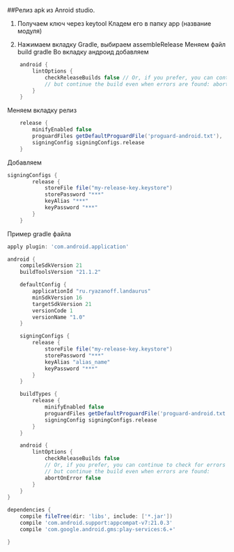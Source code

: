 ##Релиз apk из Anroid studio.

1) Получаем ключ через keytool Кладем его в папку app (название модуля) 

2) Нажимаем вкладку Gradle, выбираем assembleRelease Меняем файл build gradle Во вкладку андроид добавляем 

```gradle
    android { 
        lintOptions { 
            checkReleaseBuilds false // Or, if you prefer, you can continue to check for errors in release builds, 
            // but continue the build even when errors are found: abortOnError false 
        } 
    }
```

Меняем вкладку релиз

```gradle
    release {
        minifyEnabled false
        proguardFiles getDefaultProguardFile('proguard-android.txt'), 'proguard-rules.pro'
        signingConfig signingConfigs.release
    }
```

Добавляем

```gradle
signingConfigs {
        release {
            storeFile file("my-release-key.keystore")
            storePassword "***"
            keyAlias "***"
            keyPassword "***"
        }
    }
```


Пример gradle файла


```gradle
apply plugin: 'com.android.application'

android {
    compileSdkVersion 21
    buildToolsVersion "21.1.2"

    defaultConfig {
        applicationId "ru.ryazanoff.landaurus"
        minSdkVersion 16
        targetSdkVersion 21
        versionCode 1
        versionName "1.0"
    }

    signingConfigs {
        release {
            storeFile file("my-release-key.keystore")
            storePassword "***"
            keyAlias "alias_name"
            keyPassword "***"
        }
    }

    buildTypes {
        release {
            minifyEnabled false
            proguardFiles getDefaultProguardFile('proguard-android.txt'), 'proguard-rules.pro'
            signingConfig signingConfigs.release
        }
    }

    android {
        lintOptions {
            checkReleaseBuilds false
            // Or, if you prefer, you can continue to check for errors in release builds,
            // but continue the build even when errors are found:
            abortOnError false
        }
    }
}

dependencies {
    compile fileTree(dir: 'libs', include: ['*.jar'])
    compile 'com.android.support:appcompat-v7:21.0.3'
    compile 'com.google.android.gms:play-services:6.+'

}
```
